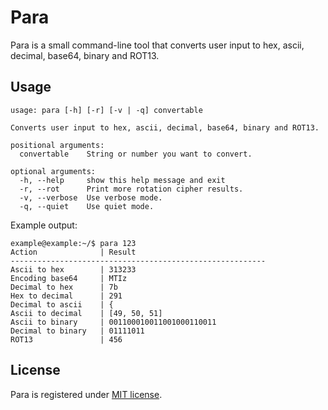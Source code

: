 # Para

Para is a small command-line tool that converts user input to hex, ascii, decimal, base64, binary and ROT13.

## Usage
```
usage: para [-h] [-r] [-v | -q] convertable

Converts user input to hex, ascii, decimal, base64, binary and ROT13.

positional arguments:
  convertable    String or number you want to convert.

optional arguments:
  -h, --help     show this help message and exit
  -r, --rot      Print more rotation cipher results.
  -v, --verbose  Use verbose mode.
  -q, --quiet    Use quiet mode.
```

Example output:
```
example@example:~/$ para 123
Action              | Result
---------------------------------------------------------
Ascii to hex        | 313233
Encoding base64     | MTIz
Decimal to hex      | 7b
Hex to decimal      | 291
Decimal to ascii    | {
Ascii to decimal    | [49, 50, 51]
Ascii to binary     | 001100010011001000110011
Decimal to binary   | 01111011
ROT13               | 456
```

## License
Para is registered under [MIT license](/LICENSE).

